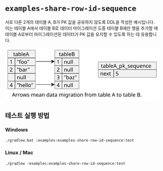# `examples-share-row-id-sequence`

서로 다른 2개의 테이블 A, B가 PK 값을 공유하지 않도록 DDL을 작성한 예시입니다.
이는 테이블 A에서 테이블 B로 데이터 마이그레이션 도중 테이블 B에만 행을 추가할 때
테이블 A로부터 마이그레이션된 데이터가 PK 값을 유지할 수 있도록 하는 데 유용합니다.

![](examples-share-row-id-sequence.svg)

## 테스트 실행 방법

### Windows

```shell
./gradlew.bat :examples:examples-share-row-id-sequence:test
```

### Linux / Mac

```shell
./gradlew :examples:examples-share-row-id-sequence:test
```
